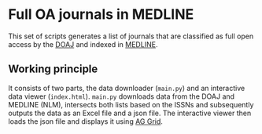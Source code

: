 # Full OA journals in MEDLINE

This set of scripts generates a list of journals that are classified as full open access by the [DOAJ](https://doaj.org) and indexed in [MEDLINE](https://www.nlm.nih.gov/medline/medline_home.html).

## Working principle

It consists of two parts, the data downloader (`main.py`) and an interactive data viewer (`index.html`). `main.py` downloads data from the DOAJ and MEDLINE (NLM), intersects both lists based on the ISSNs and subsequently outputs the data as an Excel file and a json file. The interactive viewer then loads the json file and displays it using [AG Grid](https://www.ag-grid.com/).